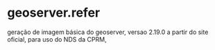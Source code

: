 # geoserver.refer
geração de imagem básica do geoserver, versao 2.19.0 a partir do site oficial, para uso do NDS da CPRM, 
